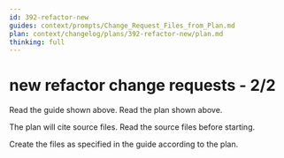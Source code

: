 ```yaml
---
id: 392-refactor-new
guides: context/prompts/Change_Request_Files_from_Plan.md
plan: context/changelog/plans/392-refactor-new/plan.md
thinking: full
---
```

# new refactor change requests  - 2/2

<Goal>
Read the guide shown above.
Read the plan shown above.

The plan will cite source files.
Read the source files before starting.

Create the files as specified in the guide according to the plan.
</Goal>